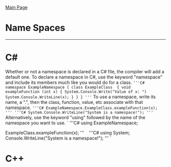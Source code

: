 [Main Page](README.md)

# Name Spaces
-------------------------
C#
===
Whether or not a namespace is declared in a C# file, the compiler will add a default one. 
To declare a namespace in C#, use the keyword "namespace" and include its members much like you would do for a class.
`
'''C#
namespace ExampleNamespace
{
	class ExampleClass 
	{
		void exampleFunction (int x)
		{
			System.Console.Write("Value of x: ")
			System.Console.WriteLine(x);
		}
	}
}
'''
`
To use a namespace, write its name, a ".", then the class, function, value, etc associate with that namespace.
`
'''C#
ExampleNamespace.ExampleClass.exampleFunction(x);
'''
'''C#
System.Console.WriteLine("System is a namespace!");
'''
`
Alternatively, use the keyword "using" followed by the name of the namespace you want to use.
`
'''C#
using ExampleNamespace;

ExampleClass.exampleFunction(x);
'''
`
`
'''C#
using System;
Console.WriteLine("System is a namespace!");
'''
`

C++
===